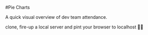 #Pie Charts 

A quick visual overview of dev team attendance. 

clone, fire-up a local server and pint your browser to localhost ☝🏻
